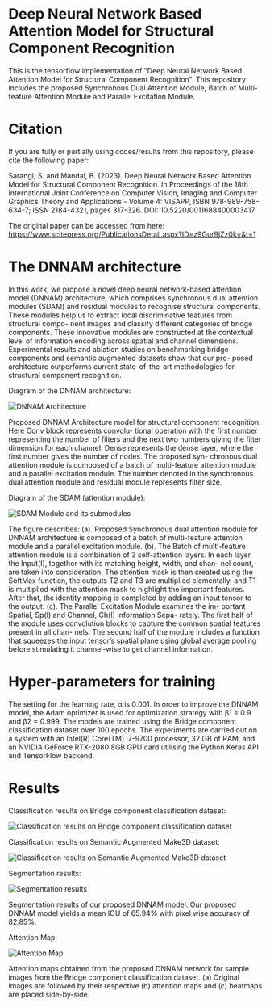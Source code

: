# Deep Neural Network Based Attention Model for Structural Component Recognition

This is the tensorflow implementation of "Deep Neural Network Based Attention Model for Structural Component Recognition". This repository includes the proposed Synchronous Dual Attention Module, Batch of Multi-feature Attention Module and Parallel Excitation Module. 

# Citation

If you are fully or partially using codes/results from this repository, please cite the following paper:

Sarangi, S. and Mandal, B. (2023). Deep Neural Network Based Attention Model for Structural Component Recognition. In Proceedings of the 18th International Joint Conference on Computer Vision, Imaging and Computer Graphics Theory and Applications - Volume 4: VISAPP, ISBN 978-989-758-634-7; ISSN 2184-4321, pages 317-326. DOI: 10.5220/0011688400003417.

The original paper can be accessed from here: 
https://www.scitepress.org/PublicationsDetail.aspx?ID=z9Gur9jZz0k=&t=1

# The DNNAM architecture

In this work, we propose a novel deep neural network-based attention model (DNNAM) architecture, which comprises synchronous dual attention modules (SDAM) and residual modules to recognise structural components. These modules help us to extract local discriminative features from structural compo- nent images and classify different categories of bridge components. These innovative modules are constructed at the contextual level of information encoding across spatial and channel dimensions. Experimental results and ablation studies on benchmarking bridge components and semantic augmented datasets show that our pro- posed architecture outperforms current state-of-the-art methodologies for structural component recognition.

Diagram of the DNNAM architecture:

![DNNAM Architecture](figures/Architecture.png)

Proposed DNNAM Architecture model for structural component recognition. Here Conv block represents convolu- tional operation with the first number representing the number of filters and the next two numbers giving the filter dimension for each channel. Dense represents the dense layer, where the first number gives the number of nodes. The proposed syn- chronous dual attention module is composed of a batch of multi-feature attention module and a parallel excitation module. The number denoted in the synchronous dual attention module and residual module represents filter size.

Diagram of the SDAM (attention module):

![SDAM Module and its submodules](figures/SDAM.png)

The figure describes: (a). Proposed Synchronous dual attention module for DNNAM architecture is composed of a batch of multi-feature attention module and a parallel excitation module. (b). The Batch of multi-feature attention module is a combination of 3 self-attention layers. In each layer, the Input(I), together with its matching height, width, and chan- nel count, are taken into consideration. The attention mask is then created using the SoftMax function, the outputs T2 and T3 are multiplied elementally, and T1 is multiplied with the attention mask to highlight the important features. After that, the identity mapping is completed by adding an input tensor to the output. (c). The Parallel Excitation Module examines the im- portant Spatial, Sp(I) and Channel, Ch(I) Information Sepa- rately. The first half of the module uses convolution blocks to capture the common spatial features present in all chan- nels. The second half of the module includes a function that squeezes the input tensor’s spatial plane using global average pooling before stimulating it channel-wise to get channel information.

# Hyper-parameters for training

The setting for the learning rate, α is 0.001. In order to improve the DNNAM model, the Adam optimizer is used for optimization strategy with β1 = 0.9 and β2 = 0.999. The models are trained using the Bridge component classification dataset over 100 epochs. The experiments are carried out on a system with an Intel(R) Core(TM) i7-9700 processor, 32 GB of RAM, and an NVIDIA GeForce RTX-2080 8GB GPU card utilising the Python Keras API and TensorFlow backend.

# Results

Classification results on Bridge component classification dataset:

![Classification results on Bridge component classification dataset](figures/Table1.png)

Classification results on  Semantic Augmented Make3D dataset:

![Classification results on  Semantic Augmented Make3D dataset](figures/Table2.png)

Segmentation results:

![Segmentation results](figures/Segmentation_results.png)

Segmentation results of our proposed DNNAM model. Our proposed DNNAM model yields a mean IOU of 65.94% with pixel wise accuracy of 82.85%.

Attention Map:

![Attention Map](figures/Attention_Map.png)

Attention maps obtained from the proposed DNNAM network for sample images from the Bridge component classification dataset. (a) Original images are followed by their respective (b) attention maps and (c) heatmaps are placed side-by-side.







